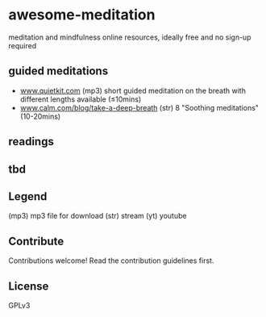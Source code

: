 # awesome-meditation
meditation and mindfulness online resources, ideally free and no sign-up required

## guided meditations
* www.quietkit.com (mp3) short guided meditation on the breath with different lengths available (≤10mins)
* www.calm.com/blog/take-a-deep-breath (str) 8 "Soothing meditations" (10-20mins)


## readings



## tbd



## Legend
(mp3) mp3 file for download
(str) stream
(yt) youtube


## Contribute
Contributions welcome! Read the contribution guidelines first.

## License
GPLv3

